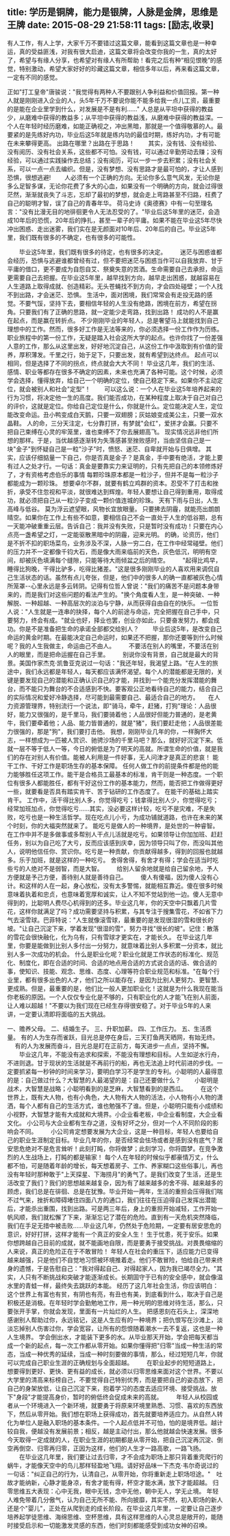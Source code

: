 
title: 学历是铜牌，能力是银牌，人脉是金牌，思维是王牌
date: 2015-08-29 21:58:11
tags: [励志,收录]
---


 
有人工作，有人上学，大家千万不要错过这篇文章，能看到这篇文章也是一种幸运，真的受益匪浅，对我有很大启迪，这篇文章将会改变你我的一生，真的太好了，希望与有缘人分享，也希望对有缘人有所帮助！看完之后有种“相见恨晚”的感觉，特别激动，希望大家好好的珍藏这篇文章，相信多年以后，再来看这篇文章，一定有不同的感觉。 

   正如"打工皇帝"唐骏说："我觉得有两种人不要跟别人争利益和价值回报。第一种人就是刚刚进入企业的人，头5年千万不要说你能不能多给我一点儿工资，最重要的是能在企业里学到什么，对发展是不是有利……"
   人总是从平坦中获得的教益少，从磨难中获得的教益多；从平坦中获得的教益浅，从磨难中获得的教益深。一个人在年轻时经历磨难，如能正确视之，冲出黑暗，那就是一个值得敬慕的人。最要紧的是先练好内功，毕业后这5年就是练内功的最佳时期，练好内功，才有可能在未来攀得更高。 
   出路在哪里？出路在于思路！ 
　　其实，没有钱、没有经验、没有阅历、没有社会关系，这些都不可怕。没有钱，可以通过辛勤劳动去赚；没有经验，可以通过实践操作去总结；没有阅历，可以一步一步去积累；没有社会关系，可以一点一点去编织。但是，没有梦想、没有思路才是最可怕的，才让人感到恐惧，很想逃避!
　　人必须有一个正确的方向。无论你多么意气风发，无论你是多么足智多谋，无论你花费了多大的心血，如果没有一个明确的方向，就会过得很茫然，渐渐就丧失了斗志，忘却了最初的梦想，就会走上弯路甚至不归路，枉费了自己的聪明才智，误了自己的青春年华。 
   荷马史诗《奥德赛》中有一句至理名言："没有比漫无目的地徘徊更令人无法忍受的了。"毕业后这5年里的迷茫，会造成10年后的恐慌，20年后的挣扎，甚至一辈子的平庸。如果不能在毕业这5年尽快冲出困惑、走出迷雾，我们实在是无颜面对10年后、20年后的自己。毕业这5年里，我们既有很多的不确定，也有很多的可能性。
 <!-- more -->   
　　毕业这5年里，我们既有很多的待定，也有很多的决定。 
　　迷茫与困惑谁都会经历，恐惧与逃避谁都曾经有过，但不要把迷茫与困惑当作可以自我放弃、甘于平庸的借口，更不要成为自怨自艾、祭奠失意的苦酒。生命需要自己去承担，命运更需要自己去把握。在毕业这5年里，越早找到方向，越早走出困惑，就越容易在人生道路上取得成就、创造精彩。无头苍蝇找不到方向，才会四处碰壁；一个人找不到出路，才会迷茫、恐惧。 
   生活中，面对困境，我们常常会有走投无路的感觉。不要气馁，坚持下去，要相信年轻的人生没有绝路，困境在前方，希望在拐角。只要我们有了正确的思路，就一定能少走弯路，找到出路！ 
   成功的人不是赢在起点，而是赢在转折点。 
   不少刚刚毕业的年轻人，总是奢望马上就能找到自己理想中的工作。然而，很多好工作是无法等来的，你必须选择一份工作作为历练。职业旅程中的第一份工作，无疑是踏入社会这所大学的起点。也许你找了一份差强人意的工作，那么从这里出发，好好地沉淀自己，从这份工作中汲取到有价值的营养，厚积薄发。千里之行，始于足下，只要出发，就有希望到达终点。 
   起点可以相同，但是选择了不同的拐点，终点就会大大不同！ 
   毕业这几年，我们的生活、感情、职业等都存在很多不确定的因素，未来也充满了各种可能。这个时候，必须学会选择，懂得放弃，给自己一个明确的定位，使自己稳定下来。如果你不主动定位，就会被别人和社会"定型"！ 
　　可以这么说：一个人在毕业这5年培养起来的行为习惯，将决定他一生的高度。我们能否成功，在某种程度上取决于自己对自己的评价，这就是定位。你给自己定位是什么，你就是什么。定位能决定人生，定位能改变命运。丑小鸭变成白天鹅，只要一双翅膀；灰姑娘变成美公主，只要一双水晶鞋。 
   人的命，三分天注定，七分靠打拼，有梦就"会红"，爱拼才会赢。只要不把自己束缚在心灵的牢笼里，谁也束缚不了你去展翅高飞。 
   现实情况远非他们所想的那样。于是，当优越感逐渐转为失落感甚至挫败感时，当由坚信自己是一块"金子"到怀疑自己是一粒"沙子"时，愤怒、迷茫、自卑就开始与日俱增。 
   其实，应该仔细掂量一下自己，你是否真是金子？是真金，手中要有绝活，才能上要有过人之处才行。一句话：真金是要靠实力来证明的，只有先把自己的本领修炼好了，才有资格考虑伯乐的事情 
   每颗珍珠原本都是一粒沙子，但并不是每一粒沙子都能成为一颗珍珠。 
   想要卓尔不群，就要有鹤立鸡群的资本。忍受不了打击和挫折，承受不住忽视和平淡，就很难达到辉煌。年轻人要想让自己得到重用，取得成功，就必须把自己从一粒沙子变成一颗价值连城的珍珠。 
   天有下雨与日出，人生高峰与低谷。 
   莫为浮云遮望眼，风物长宜放眼量。
   只要拂去阴霾，就能亮出朗朗晴空。如果你在工作上有些不如意，要相信自己不会一直处于人生的低谷期，总有一天能冲破重重云层。告诉自己：我并没有失败，只是暂时没有成功！只要在内心点亮一盏希望之灯，一定能驱散黑暗中的阴霾，迎来光明。 
   的确，论资历，他们是不折不扣的职场菜鸟，业务涉及不深，人脉一穷二白，在工作中经常碰壁。他们的压力并不一定都像千钧大石，而是像大雨来临前的天色，灰色低沉，明明有空间，却被灰色填满每个缝隙，只能等待大雨倾盆之后的晴空。 
　　"起得比鸡早，睡得比狗晚，干得比驴多，吃得比猪差。"这是很多刚刚毕业的人喜欢用来调侃自己生活状态的话。虽然有点儿夸张，但是，他们中的很多人的确一直都被灰色心情所笼罩--心里永远是多云转阴。记得有位哲人曾说："我们的痛苦不是问题本身带来的，而是我们对这些问题的看法产生的。"换个角度看人生，是一种突破、一种解脱、一种超越、一种高层次的淡泊与宁静，从而获得自由自在的快乐。 
   一位哲人说："人生就是一连串的抉择，每个人的前途与命运，完全把握在自己手中，只要努力，终会有成。"就业也好，择业也罢，创业亦如此，只要奋发努力，都会成功。你是不是准备把生命的承诺全部都交给别人？ 
　　毕业后这5年，是改变自己命运的黄金时期。在最能决定自己命运时，如果还不把握，那你还要等到什么时候呢？我的人生我做主，命运由己不由人。 
　　不要活在别人的嘴里，不要活在别人的眼里，而是把命运握在自己手里。 
　　别说你没有背景，自己就是最大的背景。美国作家杰克·凯鲁亚克说过一句话："我还年轻，我渴望上路。"在人生的旅途中，我们永远都是年轻人，每天都应该满怀渴望。每个人的潜能都是无限的，关键是要发现自己的潜能和正确认识自己的才能，并找到一个能充分发挥潜能的舞台，而不能只为舞台的不合适感到不快。要客观公正地看待自己的能力，结合自己的实际情况和爱好冷静选择，尽可能到最需要自己、最适合自己的地方。 
　    在人力资源管理界，特别流行一个说法，即"骑马，牵牛，赶猪，打狗"理论：人品很好，能力又很强的，是千里马，我们要骑着他；人品很好但能力普通的，是老黄牛，我们要牵着他；人品、能力皆普通的，就是"猪"，我们要赶走他；人品很差能力很强的，那是"狗"，我们要打击他。 
   我想，刚刚毕业几年的你，一样胸怀大志，一样想成为一匹被人赏识、驰骋沙场的千里马吧？那么，就好好沉淀下来。低就一层不等于低人一等，今日的俯低是为了明天的高就。所谓生命的价值，就是我们的存在对别人有价值。能被人利用是一件好事，无人问津才是真正的悲哀！ 
   能干工作、干好工作是职场生存的基本保障。 
   任何人做工作的前提条件都是他的能力能够胜任这项工作。能干是合格员工最基本的标准，肯干则是一种态度。一个职位有很多人都能胜任，都有干好这份工作的基本能力，然而，能否把工作做得更好一些，就要看是否具有踏实肯干、苦于钻研的工作态度了。 
   在能干的基础上踏实肯干。 
   工作中，活干得比别人多，你觉得吃亏；钱拿得比别人少，你觉得吃亏；经常加班加点，你觉得吃亏……其实，没必要这样计较，吃亏不是灾难，不是失败，吃亏也是一种生活哲学。现在吃点儿小亏，为成功铺就道路，也许在未来的某个时刻，你的大福突然就来了。 
   能吃亏是做人的一种境界，是处世的一种睿智。 
   在工作中并不是多做事或多帮别人干点儿活就是吃亏。如果领导让你加加班、赶赶任务，别以为自己吃了大亏，反而应该感到庆幸，因为领导只叫了你，而没叫其他人，说明他信任你、赏识你。吃亏是一种贡献，你贡献得越多，得到的回报也就越多。乐于加班，就是这样的一种吃亏。 
   舍得舍得，有舍才有得；学会在适当时吃些亏的人绝对不是弱智，而是大智。 
　　给别人留余地就是给自己留余地，予人方便就是予己方便，善待别人就是善待自己。 
　　傻人有傻福，因为傻人没有心计。和这样的人在一起，身心放松，没有太多警惕，就能相互靠近。傻在很多时候意味着执着和忠贞，也意味着宽厚和诚实，让人不知不觉站到他一边。傻人无意中得到的，比聪明人费尽心机得到的还多。毕业这几年，你的天空中只飘着几片雪花，这样你就满足了吗？成功需要坚持与积累，与其专注于搜集雪花，不如省下力气去滚雪球。巴菲特说："人生就像滚雪球，最重要的是发现很湿的雪和很长的坡。"让自己沉淀下来，学着发现"很湿的雪"，努力寻找"很长的坡"。记住：散落的雪花会很快融化，化为乌有，只有雪球才更实在，才能长久。 
在毕业这几年里，你要是能做到比别人多付出一分努力，就意味着比别人多积累一分资本，就比别人多一次成功的机会。 
    什么是职业化呢？职业化就是工作状态的标准化、规范化、制度化，即在合适的时间、合适的地点用合适的方式说合适的话、做合适的事，使知识、技能、观念、思维、态度、心理等符合职业规范和标准。"在每个行业里，都有很多出色的人才，他们之所以能存在，是因为比别人更努力、更智慧、更成熟。但是，最重要的是，他们比一般人更加职业化！这就是为什么我现在能当你老板的原因。一个人仅仅专业化是不够的，只有职业化的人才能飞在别人前面，让人难以超越！"不要以为我们现在已经生存得很安稳了。对于毕业5年的人来讲，一定要认清即将面临的五大挑战。 

一、赡养父母。 
二、结婚生子。 
三、升职加薪。 
四、工作压力。 
五、生活质量。 
    有的人为生存而雀跃，目光总是停在身后，三天打鱼两天晒网，有始无终。 
　  有的人为发展而奋斗，目光总是盯在正前方，每天进步一点点，坚持不懈。 
　　毕业这几年，不能没有追求和探索，不能没有理想和目标。人生如逆水行舟，不进则退。甘于现状的生活就是不再前行的船，再也无法追上时代前进的步伐。一定要抓紧每一秒钟的时间来学习，要明白学习不是学生的专利。小聪明的人最得意的是：自己做过什么？大智慧的人最渴望的是：自己还要做什么？ 
　　小聪明是战术，大智慧是战略；小聪明看到的是芝麻，大智慧看到的是西瓜。 
　　在这个世界上，既有大人物，也有小角色，大人物有大人物的活法，小人物有小人物的潇洒，每个人都有自己的生活方式，谁也勉强不了谁。但是，小聪明只能有小成绩和小视野，大智慧才能有大成就和大境界。小企业看老板，中企业看制度，大企业看文化。 
    小公司与大企业都有生存之道，没有好坏之分，但对一个人不同阶段的影响会不同。 
　　小公司肯定想要发展为大企业，这是一种目标，年轻人也要给自己的职业生涯制定目标。毕业几年的你，是否经常会怯场或者是感到没有底气？居安思危绝对不是危言耸听！此刻打盹，你将做梦；此刻学习，你将圆梦。在竞争激烈的人生战场上，打盹的都是输家！ 
   每个人在年轻的时候似乎都豪情万丈，什么都不怕，可是随着年龄的增长，每天想着房子、工作、养家糊口这些俗事儿，再也没有年轻时那种敢于"上天探星、下海捞月"的勇气了。是我们改变了生活，还是生活改变了我们？我们的思想越来越复杂，因为有了越来越多的舍不得、越来越多的顾虑，我们总是在徘徊、总是在犹豫。毕业开始一两年，生活的重担会压得我们喘不过气来，挫折和障碍堵住四面八方的通口，我们往往在压迫得自己发挥出潜能后，才能杀出重围，找到出路。可是两三年后，身上的重担开始减轻，工作开始一帆风顺，我们就松懈了下来，渐渐忘记了潜在的危险。直到有一天危机突然降临，我们在手足无措中被击败……毕业这几年，仍然处于危险期，一定要有居安思危的意识，好好打拼，这样才能有一个真正的安全人生！ 
    生于忧患，死于安乐。如果你想跨越自己目前的成就，就不能画地自限，而是要勇于接受挑战。对畏畏缩缩的人来说，真正的危险正在于不敢冒险！ 
    年轻人在社会的重压下，适应能力已变得越来越强，只是他们不自觉地习惯被环境推着走。他们不敢冒险，怕给自己带来终身的遗憾，于是告慰自己："我对得起自己、对得起家人，因为我已竭尽全力。"其实，人只有不断挑战和突破才能逐渐成长。长期固守于已有的安全感中，就会像温水里的青蛙一样，最终失去跳跃的本能。 
    经历了这几年社会生活，你应该明白：这个世界上有富也有贫，有阴也有亮，有丑也有美，到底看到什么，取决于自己是积极还是消极。在年轻时学会勤勉地工作，用一种光明的思维对待生活，那么，只要张开手掌，你就会发现，里面有一片灿烂的人生。 
    把感恩刻在石头上，深深地感谢别人帮助过你，永远铭记，这是人生应有的一种境界；把仇恨写在沙滩上，淡淡忘掉别人伤害过你，学会宽容，让所有的怨恨随着潮水一去不复返，这也是一种人生境界。 
    学会倒出水，才能装下更多的水。从毕业那天开始，学会把每天都当成一个新的起点，每一次工作都从零开始。如果你懂得把"归零"当成一种生活的常态，当成一种优秀的延续，当成一种时刻要做的事情，那么，经过短短几年，你就可以完成自己职业生涯的正确规划与全面超越。 
　　在职业起步的短短道路上，想要得到更好、更快、更有益的成长，就必须以归零思维来面对这个世界。不要以大学里的清高来标榜自己，不要觉得自己特别优秀，而是要把自己的姿态放下，把自己的身架放低，让自己沉淀下来，抱着学习的态度去适应环境、接受挑战。放下"身段"才能提高身价，暂时的俯低终会促成未来的高就。 
　　年轻人从校园或者从一个环境进入一个新环境，就要勇于将原来环境里熟悉、习惯、喜欢的东西放下，然后从零开始。我们想在职场上获得成功，首先就要培养适应力。从自然人转化为单位人是融入职场的基本条件。一个人起点低并不可怕，怕的是境界低。越计较自我，便越没有发展前景；相反，越是主动付出，那么他就越会快速发展。很多今天取得一定成就的人，在职业生涯的初期都是从零开始，把自己沉淀再沉淀、倒空再倒空、归零再归零，正因为这样，他们的人生才一路高歌，一路飞扬。 
　　在毕业这几年里，我们要让过去归零，才不会成为职场上那只背着重壳爬行的蜗牛，才能像天空中的鸟儿那样轻盈地飞翔。请好好品味一下杰克·韦尔奇说过的一句话："纠正自己的行为，认清自己，从零开始，你将重新走上职场坦途。"　吐故才能纳新，心静才能身凉，有舍才能有得，杯空才能水满，放下才能超越。 
    归零思维五大表现：心中无我，眼中无钱，念中无他，朝中无人，学无止境。 
    年轻人难免带着几分傲气，认为自己无所不能、所向披靡，其实不然，初入职场的新人还是个"婴儿"，正处在从爬到走的成长阶段。在毕业这几年里，一定要让自己逐步培养起学徒思维、海绵思维、空杯思维，具有这样思维的人心灵总是敞开的，能随时接受启示和一切能激发灵感的东西，他们时刻都能感受到成功女神的召唤。
